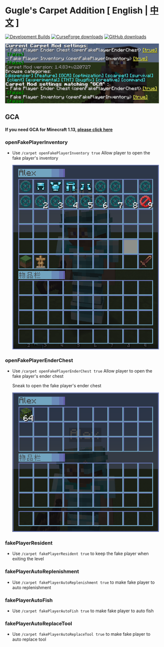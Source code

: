 # Gugle's Carpet Addition [ English | [中文](README_cn.md) ]
[![Development Builds](https://github.com/Gu-ZT/gugle-carpet-addition/workflows/Build%20Mod/badge.svg)](https://github.com/Gu-ZT/gugle-carpet-addition/actions/workflows/ci.yml)
[![CurseForge downloads](http://cf.way2muchnoise.eu/full_662867_downloads.svg)](https://www.curseforge.com/minecraft/mc-mods/guglecarpetaddition)
[![GitHub downloads](https://img.shields.io/github/downloads/Gu-ZT/gugle-carpet-addition/total?label=Github%20downloads&logo=github)](https://github.com/Gu-ZT/gugle-carpet-addition/releases)

![menu](docs/pics/menu_en.png)
## GCA
#### If you need GCA for Minecraft 1.13, [please click here](https://github.com/Gu-ZT/TISCarpet113WithGCA/releases/latest)
### openFakePlayerInventory
* Use `/carpet openFakePlayerInventory true` Allow player to open the fake player's inventory

  ![menu](docs/pics/inv.png)

### openFakePlayerEnderChest
* Use `/carpet openFakePlayerEnderChest true` Allow player to open the fake player's ender chest

  Sneak to open the fake player's ender chest

  ![menu](docs/pics/ender.png)

### fakePlayerResident
* Use `/carpet fakePlayerResident true` to keep the fake player when exiting the level

### fakePlayerAutoReplenishment
* Use `/carpet fakePlayerAutoReplenishment true` to make fake player to auto replenishment

### fakePlayerAutoFish
* Use `/carpet fakePlayerAutoFish true` to make fake player to auto fish

### fakePlayerAutoReplaceTool
* Use `/carpet fakePlayerAutoReplaceTool true` to make fake player to auto replace tool
